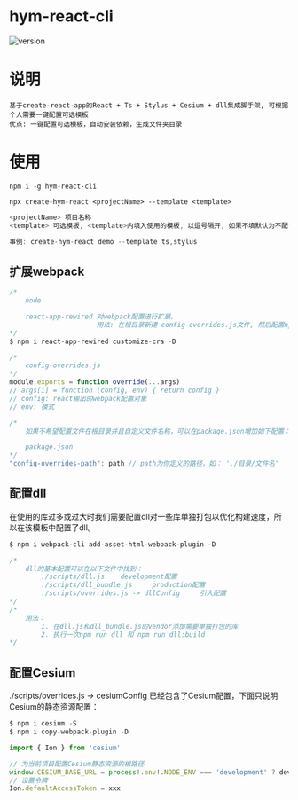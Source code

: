 # hym-react-cli
![version](https://img.shields.io/badge/version-2.0.2-green)

# 说明

    基于create-react-app的React + Ts + Stylus + Cesium + dll集成脚手架, 可根据个人需要一键配置可选模板
    优点: 一键配置可选模板，自动安装依赖，生成文件夹目录

# 使用

    npm i -g hym-react-cli

    npx create-hym-react <projectName> --template <template>

```javascript
<projectName> 项目名称
<template> 可选模板, <template>内填入使用的模板, 以逗号隔开, 如果不填默认为不配置模板。可选值: ts,cesium,stylus,dll,all。all为配置所有模板

事例: create-hym-react demo --template ts,stylus
```

## 扩展webpack

```javascript
/*
    node

    react-app-rewired 对webpack配置进行扩展。
                      用法: 在根目录新建 config-overrides.js文件, 然后配置npm命令，详情见package.json。
*/
$ npm i react-app-rewired customize-cra -D

/*
    config-overrides.js
*/
module.exports = function override(...args)
// args[i] = function (config, env) { return config }
// config: react输出的webpack配置对象
// env: 模式

/*
    如果不希望配置文件在根目录并且自定义文件名称，可以在package.json增加如下配置：

    package.json
*/
"config-overrides-path": path // path为你定义的路径，如： './目录/文件名'
```
## 配置dll

在使用的库过多或过大时我们需要配置dll对一些库单独打包以优化构建速度，所以在该模板中配置了dll。

```typescript
$ npm i webpack-cli add-asset-html-webpack-plugin -D
```

```typescript
/*
    dll的基本配置可以在以下文件中找到：
        ./scripts/dll.js    development配置
        ./scripts/dll_bundle.js     production配置
        ./scripts/overrides.js -> dllConfig     引入配置
*/
/*
    用法：
        1. 在dll.js和dll_bundle.js的vendor添加需要单独打包的库
        2. 执行一次npm run dll 和 npm run dll:build
*/
```

## 配置Cesium

./scripts/overrides.js -> cesiumConfig 已经包含了Cesium配置，下面只说明Cesium的静态资源配置：

```typescript
$ npm i cesium -S
$ npm i copy-webpack-plugin -D
```

```typescript
import { Ion } from 'cesium'

// 为当前项目配置Cesium静态资源的根路径
window.CESIUM_BASE_URL = process!.env!.NODE_ENV === 'development' ? devPath : prodPath
// 设置令牌
Ion.defaultAccessToken = xxx
```
